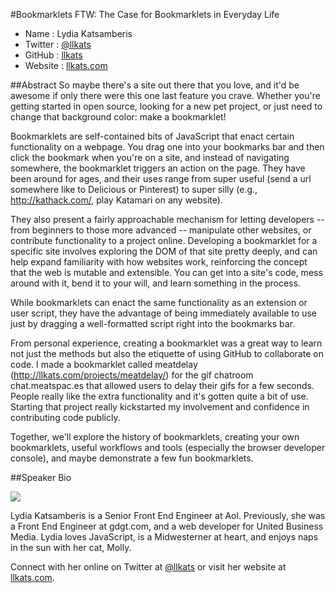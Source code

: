 #Bookmarklets FTW: The Case for Bookmarklets in Everyday Life

* Name      : Lydia Katsamberis
* Twitter   : [@llkats](https://twitter.com/llkats)
* GitHub    : [llkats](https://github.com/llkats)
* Website   : [llkats.com](http://www.llkats.com)

##Abstract
So maybe there's a site out there that you love, and it'd be awesome if only there were this one last feature you crave. Whether you're getting started in open source, looking for a new pet project, or just need to change that background color: make a bookmarklet!

Bookmarklets are self-contained bits of JavaScript that enact certain functionality on a webpage. You drag one into your bookmarks bar and then click the bookmark when you're on a site, and instead of navigating somewhere, the bookmarklet triggers an action on the page. They have been around for ages, and their uses range from super useful (send a url somewhere like to Delicious or Pinterest) to super silly (e.g., http://kathack.com/, play Katamari on any website).

They also present a fairly approachable mechanism for letting developers -- from beginners to those more advanced -- manipulate other websites, or contribute functionality to a project online. Developing a bookmarklet for a specific site involves exploring the DOM of that site pretty deeply, and can help expand familiarity with how websites work, reinforcing the concept that the web is mutable and extensible. You can get into a site's code, mess around with it, bend it to your will, and learn something in the process.

While bookmarklets can enact the same functionality as an extension or user script, they have the advantage of being immediately available to use just by dragging a well-formatted script right into the bookmarks bar.

From personal experience, creating a bookmarklet was a great way to learn not just the methods but also the etiquette of using GitHub to collaborate on code. I made a bookmarklet called meatdelay (http://llkats.com/projects/meatdelay/) for the gif chatroom chat.meatspac.es that allowed users to delay their gifs for a few seconds. People really like the extra functionality and it's gotten quite a bit of use. Starting that project really kickstarted my involvement and confidence in contributing code publicly.

Together, we'll explore the history of bookmarklets, creating your own bookmarklets, useful workflows and tools (especially the browser developer console), and maybe demonstrate a few fun bookmarklets.

##Speaker Bio

![](https://avatars1.githubusercontent.com/u/578156)

Lydia Katsamberis is a Senior Front End Engineer at Aol. Previously, she was a Front End Engineer at gdgt.com, and a web developer for United Business Media. Lydia loves JavaScript, is a Midwesterner at heart, and enjoys naps in the sun with her cat, Molly.

Connect with her online on Twitter at [@llkats](https://twitter.com/llkats) or visit her website at [llkats.com](http://www.llkats.com).
